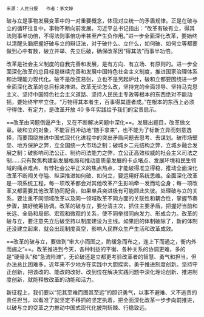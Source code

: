 
`来源：人民日报   作者：茅文婷`

破与立是事物发展变革中的一对重要概念，体现对立统一的矛盾规律。正是在破与立的循环往复中，事物不断向前发展。习近平总书记指出：“改革有破有立，得其法则事半功倍，不得法则事倍功半甚至产生负作用。”进一步全面深化改革，要始终以清醒头脑把握好破与立的辩证法，对于破什么、立什么，如何破、如何立等都要做到心中有数，破立并举、先立后破，确保改革因“得其法”而事半功倍。

改革是社会主义制度的自我完善和发展，是有方向、有立场、有原则的。进一步全面深化改革的总目标是继续完善和发展中国特色社会主义制度，推进国家治理体系和治理能力现代化。破不是改弦易张，立也不是另起炉灶，破和立都要围绕进一步全面深化改革的总目标来推进。改革无论怎么改，坚持党的全面领导、坚持马克思主义、坚持中国特色社会主义道路、坚持人民民主专政等根本的东西绝对不能动摇，要始终牢牢立住。“万物得其本者生，百事得其道者成。”在根本的东西上必须守得住、有定力，是改革开放 40 多年实践给予我们的宝贵启示。

==改革由问题倒逼产生，又在不断解决问题中深化==。发展出题目，改革做文章。破和立的对象，不能盲目冲动地“随手拿来”，也不能为了标新立异而刻意选择，而要围绕推进中国式现代化进程中的突出矛盾问题去思考、去谋划。破市场壁垒、地方保护之弊，立全国统一大市场之制；破城乡二元结构之弊，立城乡融合发展之制；破影响司法公正、制约司法能力之弊，立公正高效权威的社会主义司法之制……只有聚焦构建新发展格局和推动高质量发展的卡点堵点、发展环境和民生领域的痛点难点、有悖社会公平正义的焦点热点，才能破得准立得稳，推动全面深化改革不断闯关夺隘、纵深推进如何破、如何立，要运用好系统思维。全面深化改革是一项系统工程，每一项改革都会对其他改革产生影响牵一发而动全身；每一项改革又都需要其他改革协同配合，如果单兵突进极有可能顾此失彼。处理破与立的关系，要注重不同领域改革以及同一领域改革不同方面的关联性和耦合性，掌握节奏步骤，搞好统筹协调。改革的破与立，要分清主次，抓住主要矛盾，把握好当前和长远、全局和局部、宏观和微观的关系，使不同举措同向发力、形成合力。改革的破与立，要注意先立后破坚持以制度建设为主线。如果旧的体制破除了，新的体制还没建立起来，就会出现制度真空，影响人民群众生产生活和改革成效。

==改革的破与立，要做到“审大小而图之，酌缓急而布之，连上下而通之，衡内外而施之”==。改革推进到今天，各种利益的平衡、各种关系的协调更难，多的是“硬骨头”和“急流险滩”，无论破还是立都更考验改革者的智慧、勇气和担当。但办法总比困难多，近年来不少地方在实践中大胆探索，勇于推进制度创新。坚持守正创新，把该改的、能改的改好、改到位在解决实践问题中深化理论创新、推进制度创新，就能释放改革的动能和活力。

新征程上，我们要以“犯其至难而图其至远”的胆识勇气，以事不避难、义不逃责的责任担当，以看准了就坚定不移抓的坚定执着，把全面深化改革一步步向前推进，以破与立的变革之力推动中国式现代化披荆斩棘、行稳致远。